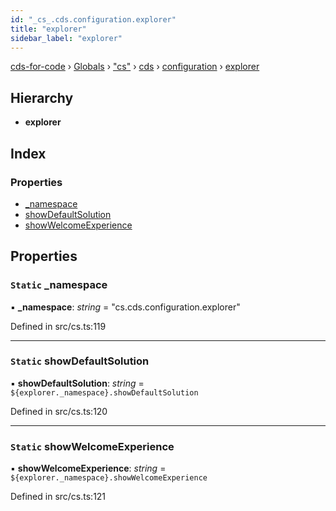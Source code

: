 ```yaml
---
id: "_cs_.cds.configuration.explorer"
title: "explorer"
sidebar_label: "explorer"
---
```


[cds-for-code](../index.md) › [Globals](../globals.md) › ["cs"](../modules/_cs_.md) › [cds](../modules/_cs_.cds.md) › [configuration](../modules/_cs_.cds.configuration.md) › [explorer](_cs_.cds.configuration.explorer.md)

## Hierarchy

* **explorer**

## Index

### Properties

* [_namespace](_cs_.cds.configuration.explorer.md#static-_namespace)
* [showDefaultSolution](_cs_.cds.configuration.explorer.md#static-showdefaultsolution)
* [showWelcomeExperience](_cs_.cds.configuration.explorer.md#static-showwelcomeexperience)

## Properties

### `Static` _namespace

▪ **_namespace**: *string* = "cs.cds.configuration.explorer"

Defined in src/cs.ts:119

___

### `Static` showDefaultSolution

▪ **showDefaultSolution**: *string* = `${explorer._namespace}.showDefaultSolution`

Defined in src/cs.ts:120

___

### `Static` showWelcomeExperience

▪ **showWelcomeExperience**: *string* = `${explorer._namespace}.showWelcomeExperience`

Defined in src/cs.ts:121
